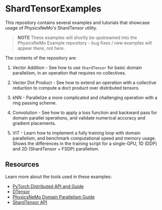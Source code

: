 # ShardTensorExamples

This repository contains several examples and tutorials that showcase usage of PhysicsNeMo's ShardTensor utility.

> **NOTE** These examples will shortly be upstreamed into the PhysicsNeMo Example repository - bug fixes / 
> new examples will appear there, not here.

The contents of the repository are:

1. Vector Addition - See how to use `ShardTensor` for basic domain parallelism, in an operation that requires no collectives.

2. Vector Dot Product - See how to extend an operation with a collective reduction to compute a doct product over distributed tensors.

3. kNN - Parallelize a more complicated and challenging operation with a ring passing scheme.

4. Convolution - See how to apply a loss function and backward pass for domain parallel operations, and validate numerical accuracy and gradient placements.

5. ViT - Learn how to implement a fully training loop with domain parallelism, and benchmark computational speed and memory usage.  Shows the differences in the training script for a single-GPU, 1D (DDP) and 2D (ShardTensor + FSDP) parallelism.

## Resources

Learn more about the tools used in these examples:

- [PyTorch Distributed API and Guide](https://docs.pytorch.org/docs/stable/distributed.html) 
- [DTensor](https://docs.pytorch.org/docs/stable/distributed.tensor.html) 
- [PhysicsNeMo Domain Parallelism Guide](https://docs.nvidia.com/deeplearning/physicsnemo/physicsnemo-core/tutorials/domain_parallelism_entry_point.html) 
- [ShardTensor API](https://docs.nvidia.com/deeplearning/physicsnemo/physicsnemo-core/api/physicsnemo.distributed.shardtensor.html) 
